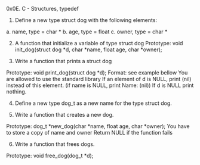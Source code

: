 0x0E. C - Structures, typedef

1. Define a new type struct dog with the following elements:

a. name, type = char *
b. age, type = float
c. owner, type = char *

2. A function that initialize a variable of type struct dog
Prototype: void init_dog(struct dog *d, char *name, float age, char *owner);

3. Write a function that prints a struct dog

Prototype: void print_dog(struct dog *d);
Format: see example bellow
You are allowed to use the standard library
If an element of d is NULL, print (nil) instead of this element. (if name is NULL, print Name: (nil))
If d is NULL print nothing.

4. Define a new type dog_t as a new name for the type struct dog.

5. Write a function that creates a new dog.

Prototype: dog_t *new_dog(char *name, float age, char *owner);
You have to store a copy of name and owner
Return NULL if the function fails

6. Write a function that frees dogs.

Prototype: void free_dog(dog_t *d);

